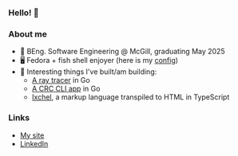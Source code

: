 ### Hello! 🫡
### About me
- 🏫 BEng. Software Engineering @ McGill, graduating May 2025
- 🖥️ Fedora + fish shell enjoyer (here is my [config](https://github.com/Charles-Spencer-Blancas/dotfiles))
- 🔨 Interesting things I've built/am building:
    - [A ray tracer](https://github.com/Charles-Spencer-Blancas/ray-tracer-challenge-go) in Go
    - [A CRC CLI app](https://github.com/Charles-Spencer-Blancas/crc-go) in Go
    - [Ixchel](https://github.com/Charles-Spencer-Blancas/ixchel), a markup language transpiled to HTML in TypeScript
### Links
- [My site](https://charles-spencer-blancas.com)
- [LinkedIn](https://www.linkedin.com/in/charles-spencer-blancas/)
